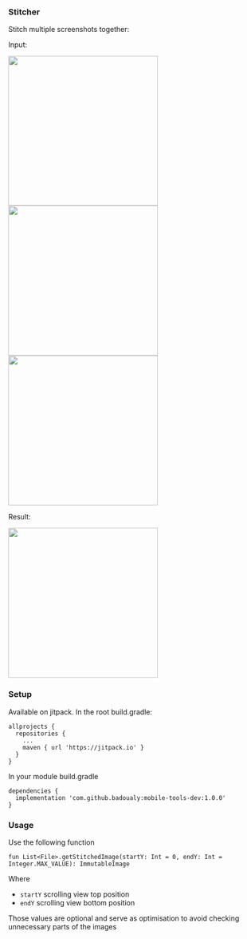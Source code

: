### Stitcher

Stitch multiple screenshots together:

Input:

<img src="https://github.com/badoualy/mobile-dev-tools/blob/main/ART/stitch1.png" width="300"><img src="https://github.com/badoualy/mobile-dev-tools/blob/main/ART/stitch2.png" width="300"><img src="https://github.com/badoualy/mobile-dev-tools/blob/main/ART/stitch3.png" width="300">

Result:

<img src="https://github.com/badoualy/mobile-dev-tools/blob/main/ART/stitched.png" width="300">

### Setup

Available on jitpack. In the root build.gradle:

```
allprojects {
  repositories {
    ...
    maven { url 'https://jitpack.io' }
  }
}
```

In your module build.gradle

```
dependencies {
  implementation 'com.github.badoualy:mobile-tools-dev:1.0.0'
}
```

### Usage

Use the following function

`fun List<File>.getStitchedImage(startY: Int = 0, endY: Int = Integer.MAX_VALUE): ImmutableImage`

Where

* `startY` scrolling view top position
* `endY` scrolling view bottom position

Those values are optional and serve as optimisation to avoid checking unnecessary parts of the images
